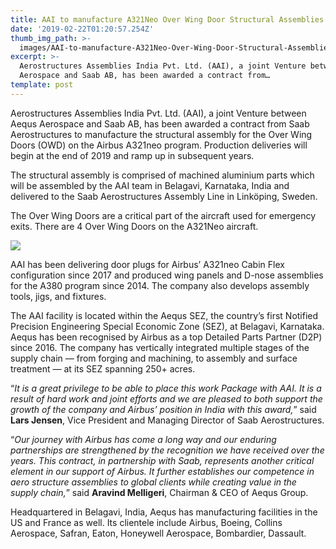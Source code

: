 ```yaml
---
title: AAI to manufacture A321Neo Over Wing Door Structural Assemblies in India
date: '2019-02-22T01:20:57.254Z'
thumb_img_path: >-
  images/AAI-to-manufacture-A321Neo-Over-Wing-Door-Structural-Assemblies-in-India/1*9OUj-g_AwDm6upjEAJ95HA.jpeg
excerpt: >-
  Aerostructures Assemblies India Pvt. Ltd. (AAI), a joint Venture between Aequs
  Aerospace and Saab AB, has been awarded a contract from…
template: post
---
```

Aerostructures Assemblies India Pvt. Ltd. (AAI), a joint Venture between Aequs Aerospace and Saab AB, has been awarded a contract from Saab Aerostructures to manufacture the structural assembly for the Over Wing Doors (OWD) on the Airbus A321neo program. Production deliveries will begin at the end of 2019 and ramp up in subsequent years.

The structural assembly is comprised of machined aluminium parts which will be assembled by the AAI team in Belagavi, Karnataka, India and delivered to the Saab Aerostructures Assembly Line in Linköping, Sweden.

The Over Wing Doors are a critical part of the aircraft used for emergency exits. There are 4 Over Wing Doors on the A321Neo aircraft.

![](/images/AAI-to-manufacture-A321Neo-Over-Wing-Door-Structural-Assemblies-in-India/1*9OUj-g_AwDm6upjEAJ95HA.jpeg)

AAI has been delivering door plugs for Airbus’ A321neo Cabin Flex configuration since 2017 and produced wing panels and D-nose assemblies for the A380 program since 2014. The company also develops assembly tools, jigs, and fixtures.

The AAI facility is located within the Aequs SEZ, the country’s first Notified Precision Engineering Special Economic Zone (SEZ), at Belagavi, Karnataka. Aequs has been recognised by Airbus as a top Detailed Parts Partner (D2P) since 2016. The company has vertically integrated multiple stages of the supply chain — from forging and machining, to assembly and surface treatment — at its SEZ spanning 250+ acres.

“*It is a great privilege to be able to place this work Package with AAI. It is a result of hard work and joint efforts and we are pleased to both support the growth of the company and Airbus’ position in India with this award,*” said **Lars Jensen**, Vice President and Managing Director of Saab Aerostructures.

“*Our journey with Airbus has come a long way and our enduring partnerships are strengthened by the recognition we have received over the years. This contract, in partnership with Saab, represents another critical element in our support of Airbus. It further establishes our competence in aero structure assemblies to global clients while creating value in the supply chain,*” said **Aravind Melligeri**, Chairman & CEO of Aequs Group.

Headquartered in Belagavi, India, Aequs has manufacturing facilities in the US and France as well. Its clientele include Airbus, Boeing, Collins Aerospace, Safran, Eaton, Honeywell Aerospace, Bombardier, Dassault.
